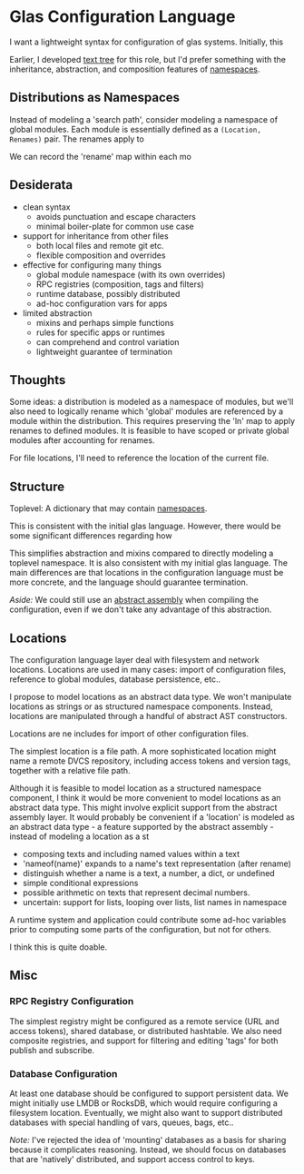 # Glas Configuration Language

I want a lightweight syntax for configuration of glas systems. Initially, this 

 Earlier, I developed [text tree](TextTree.md) for this role, but I'd prefer something with the inheritance, abstraction, and composition features of [namespaces](GlasNamespaces.md). 



## Distributions as Namespaces

Instead of modeling a 'search path', consider modeling a namespace of global modules. Each module is essentially defined as a `(Location, Renames)` pair. The renames apply to 

We can record the 'rename' map within each mo


## Desiderata

* clean syntax
  * avoids punctuation and escape characters
  * minimal boiler-plate for common use case
* support for inheritance from other files
  * both local files and remote git etc.
  * flexible composition and overrides
* effective for configuring many things
  * global module namespace (with its own overrides)
  * RPC registries (composition, tags and filters)
  * runtime database, possibly distributed
  * ad-hoc configuration vars for apps
* limited abstraction
  * mixins and perhaps simple functions
  * rules for specific apps or runtimes 
  * can comprehend and control variation
  * lightweight guarantee of termination

## Thoughts

Some ideas: a distribution is modeled as a namespace of modules, but we'll also need to logically rename which 'global' modules are referenced by a module within the distribution. This requires preserving the 'ln' map to apply renames to defined modules. It is feasible to have scoped or private global modules after accounting for renames.

For file locations, I'll need to reference the location of the current file.

## Structure

Toplevel: A dictionary that may contain [namespaces](GlasNamespaces.md). 

This is consistent with the initial glas language. However, there would be some significant differences regarding how 

This simplifies abstraction and mixins compared to directly modeling a toplevel namespace. It is also consistent with my initial glas language. The main differences are that locations in the configuration language must be more concrete, and the language should guarantee termination. 

*Aside:* We could still use an [abstract assembly](AbstractAssembly.md) when compiling the configuration, even if we don't take any advantage of this abstraction.

## Locations

The configuration language layer deal with filesystem and network locations. Locations are used in many cases: import of configuration files, reference to global modules, database persistence, etc..

I propose to model locations as an abstract data type. We won't manipulate locations as strings or as structured namespace components. Instead, locations are manipulated through a handful of abstract AST constructors.









Locations are ne includes for import of other configuration files. 

The simplest location is a file path. A more sophisticated location might name a remote DVCS repository, including access tokens and version tags, together with a relative file path. 

Although it is feasible to model location as a structured namespace component, I think it would be more convenient to model locations as an abstract data type. This might involve explicit support from the abstract assembly layer.
It would probably be convenient if a 'location' is modeled as an abstract data type - a feature supported by the abstract assembly - instead of modeling a location as a st


* composing texts and including named values within a text
* 'nameof(name)' expands to a name's text representation (after rename)
* distinguish whether a name is a text, a number, a dict, or undefined
* simple conditional expressions
* possible arithmetic on texts that represent decimal numbers. 
* uncertain: support for lists, looping over lists, list names in namespace

A runtime system and application could contribute some ad-hoc variables prior to computing some parts of the configuration, but not for others.

I think this is quite doable. 

## Misc

### RPC Registry Configuration

The simplest registry might be configured as a remote service (URL and access tokens), shared database, or distributed hashtable. We also need composite registries, and support for filtering and editing 'tags' for both publish and subscribe.

### Database Configuration

At least one database should be configured to support persistent data. We might initially use LMDB or RocksDB, which would require configuring a filesystem location. Eventually, we might also want to support distributed databases with special handling of vars, queues, bags, etc..

*Note:* I've rejected the idea of 'mounting' databases as a basis for sharing because it complicates reasoning. Instead, we should focus on databases that are 'natively' distributed, and support access control to keys. 
